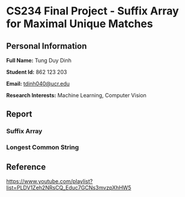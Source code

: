 # CS234 Final Project - Suffix Array for Maximal Unique Matches

## Personal Information ##

**Full Name:** Tung Duy Dinh

**Student Id:** 862 123 203

**Email:** tdinh040@ucr.edu

**Research Interests:** Machine Learning, Computer Vision

## Report ##

### Suffix Array ###

### Longest Common String ###

## Reference ##

https://www.youtube.com/playlist?list=PLDV1Zeh2NRsCQ_Educ7GCNs3mvzpXhHW5
